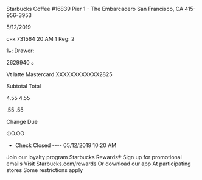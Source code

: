 Starbucks Coffee #16839
Pier  1  - The Embarcadero
San Francisco, CA 415-956-3953

5/12/2019

снк  731564
20
AM
1  Reg:  2

 1ه:
Drawer:

 ه
2629940

Vt  latte
Mastercard
ΧΧΧΧΧΧΧΧΧΧΧΧ2825

Subtotal
Total

4.55
4.55

.55
.55

Change  Due

ΦΟ.ΟΟ

-  Check  Closed  ----
05/12/2019  10:20  AM

Join  our  loyalty  program
Starbucks  Rewards®
Sign  up  for  promotional  emails
Visit  Starbucks.com/rewards
Or  download  our  app
At  participating  stores
Some  restrictions  apply

